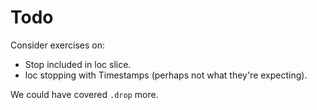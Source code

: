 # Todo

Consider exercises on:

* Stop included in loc slice.
* loc stopping with Timestamps (perhaps not what they're expecting).

We could have covered `.drop` more.
